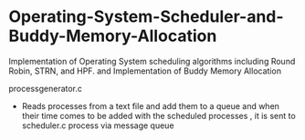 # Operating-System-Scheduler-and-Buddy-Memory-Allocation
Implementation of Operating System scheduling algorithms including Round Robin, STRN, and HPF. and Implementation of Buddy Memory Allocation

processgenerator.c 
* Reads processes from a text file and add them to a queue and when their time comes to be added with the scheduled processes , it is sent to scheduler.c process via message queue

